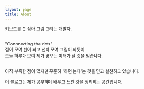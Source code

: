 ```yaml
---
layout: page
title: About
---
```


<p class="message">

키보드를 붓 삼아 그림 그리는 개발자. <br><br>

"Connnecting the dots" <br>
점이 모여 선이 되고 선이 모여 그림이 되듯이 <br>
오늘 하루가 모여 제가 꿈꾸는 미래가 될 것을 믿습니다. <br><br>


아직 부족한 점이 많지만 꾸준히 '하면 는다'는 것을 믿고 실천하고 있습니다.<br>

이 블로그는 제가 공부하며 배우고 느낀 것을 정리하는 공간입니다.
</p>



